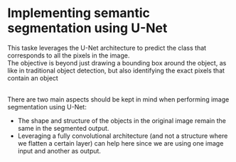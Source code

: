 # Implementing semantic segmentation using U-Net
This taske leverages the U-Net architecture to predict the class that corresponds to all the pixels in the image.
<br>The objective is beyond just drawing a bounding box around the object, as like in traditional object detection, but also identifying the exact pixels that contain an object

<br>There are two main aspects should be kept in mind when performing image segmentation using U-Net:
- The shape and structure of the objects in the original image remain the same in the segmented output.
- Leveraging a fully convolutional architecture (and not a structure where we flatten a certain layer) can help here since we are using one image input and another as output.
